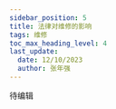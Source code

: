 ```yaml
---
sidebar_position: 5
title: 法律对维修的影响
tags: 维修
toc_max_heading_level: 4
last_update:
  date: 12/10/2023
  author: 张年强
---
```


待编辑

